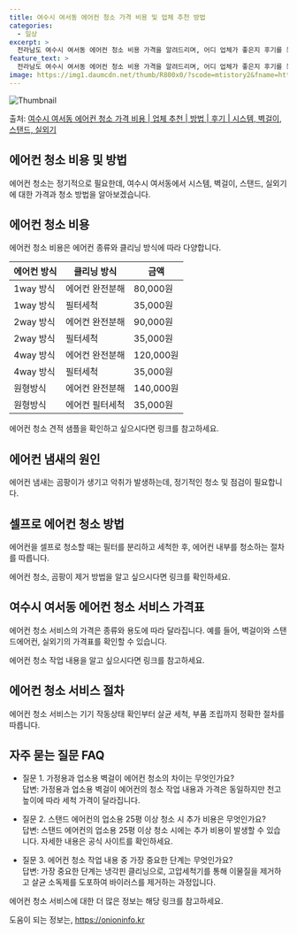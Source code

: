 ```yaml
---
title: 여수시 여서동 에어컨 청소 가격 비용 및 업체 추천 방법
categories:
  - 일상
excerpt: >
  전라남도 여수시 여서동 에어컨 청소 비용 가격을 알려드리며, 어디 업체가 좋은지 후기를 통해 알아보겠습니다. 현재 글에서는 시스템, 벽걸이, 스탠드, 실외기 각각에 대해 청소 비용이 나와 있으니 참고하시면 되겠습니다. 에어컨 분해 청소 방법 보기 👈 클릭셀프 에어컨 청소 방법 보기👈 클릭여수시 여서동 에어컨 청소 비용시스템에어컨 방식클리닝방식금액1way 방식에어컨 완전분해80,000원1way 방식에어컨 필터세척35,000원2way 방식에어컨 완전분해90,000원2way 방식에어컨 필터세척35,000원4way 방식에어컨 완전분해120,000원4way 방식에어컨 필터세척35,000원원형방식에어컨 완전분해140,000원원형방식에어컨 필터세척35,000원에어컨 청소 견적 샘플 보기 👈 클릭에어컨 냄새의 원인은 ..
feature_text: >
  전라남도 여수시 여서동 에어컨 청소 비용 가격을 알려드리며, 어디 업체가 좋은지 후기를 통해 알아보겠습니다. 현재 글에서는 시스템, 벽걸이, 스탠드, 실외기 각각에 대해 청소 비용이 나와 있으니 참고하시면 되겠습니다. 에어컨 분해 청소 방법 보기 👈 클릭셀프 에어컨 청소 방법 보기👈 클릭여수시 여서동 에어컨 청소 비용시스템에어컨 방식클리닝방식금액1way 방식에어컨 완전분해80,000원1way 방식에어컨 필터세척35,000원2way 방식에어컨 완전분해90,000원2way 방식에어컨 필터세척35,000원4way 방식에어컨 완전분해120,000원4way 방식에어컨 필터세척35,000원원형방식에어컨 완전분해140,000원원형방식에어컨 필터세척35,000원에어컨 청소 견적 샘플 보기 👈 클릭에어컨 냄새의 원인은 ..
image: https://img1.daumcdn.net/thumb/R800x0/?scode=mtistory2&fname=https%3A%2F%2Fblog.kakaocdn.net%2Fdn%2FcUODLm%2FbtsHx7bfR8q%2Fuvf22wsIWBadUrZK2qKOC1%2Fimg.webp
---
```


![Thumbnail](https://img1.daumcdn.net/thumb/R800x0/?scode=mtistory2&fname=https%3A%2F%2Fblog.kakaocdn.net%2Fdn%2FcUODLm%2FbtsHx7bfR8q%2Fuvf22wsIWBadUrZK2qKOC1%2Fimg.webp)

<p>출처: <a href="https://onioninfo.kr/entry/%EC%97%AC%EC%88%98%EC%8B%9C-%EC%97%AC%EC%84%9C%EB%8F%99-%EC%97%90%EC%96%B4%EC%BB%A8-%EC%B2%AD%EC%86%8C-%EA%B0%80%EA%B2%A9-%EB%B9%84%EC%9A%A9-%EC%97%85%EC%B2%B4-%EC%B6%94%EC%B2%9C-%EB%B0%A9%EB%B2%95-%ED%9B%84%EA%B8%B0-%EC%8B%9C%EC%8A%A4%ED%85%9C-%EB%B2%BD%EA%B1%B8%EC%9D%B4-%EC%8A%A4%ED%83%A0%EB%93%9C-%EC%8B%A4%EC%99%B8%EA%B8%B0" rel="dofollow">여수시 여서동 에어컨 청소 가격 비용 | 업체 추천 | 방법 | 후기 | 시스템, 벽걸이, 스탠드, 실외기</a> </p>

## 에어컨 청소 비용 및 방법

에어컨 청소는 정기적으로 필요한데, 여수시 여서동에서 시스템, 벽걸이, 스탠드, 실외기에 대한 가격과 청소 방법을 알아보겠습니다.

## 에어컨 청소 비용

에어컨 청소 비용은 에어컨 종류와 클리닝 방식에 따라 다양합니다.

**에어컨 방식** | **클리닝 방식** | **금액**  
---|---|---  
1way 방식 | 에어컨 완전분해 | 80,000원  
1way 방식 | 필터세척 | 35,000원  
2way 방식 | 에어컨 완전분해 | 90,000원  
2way 방식 | 필터세척 | 35,000원  
4way 방식 | 에어컨 완전분해 | 120,000원  
4way 방식 | 필터세척 | 35,000원  
원형방식 | 에어컨 완전분해 | 140,000원  
원형방식 | 에어컨 필터세척 | 35,000원  
  
 에어컨 청소 견적 샘플을 확인하고 싶으시다면 링크를 참고하세요.

## **에어컨 냄새의 원인**

에어컨 냄새는 곰팡이가 생기고 악취가 발생하는데, 정기적인 청소 및 점검이 필요합니다.

## **셀프로 에어컨 청소 방법**

에어컨을 셀프로 청소할 때는 필터를 분리하고 세척한 후, 에어컨 내부를 청소하는 절차를 따릅니다.

 에어컨 청소, 곰팡이 제거 방법을 알고 싶으시다면 링크를 확인하세요.

## **여수시 여서동 에어컨 청소 서비스 가격표**

에어컨 청소 서비스의 가격은 종류와 용도에 따라 달라집니다. 예를 들어, 벽걸이와 스탠드에어컨, 실외기의 가격표를 확인할 수 있습니다.

 에어컨 청소 작업 내용을 알고 싶으시다면 링크를 참고하세요.

## **에어컨 청소 서비스 절차**

에어컨 청소 서비스는 기기 작동상태 확인부터 살균 세척, 부품 조립까지 정확한 절차를 따릅니다.

## **자주 묻는 질문 FAQ**

  * 질문 1. 가정용과 업소용 벽걸이 에어컨 청소의 차이는 무엇인가요?  
답변: 가정용과 업소용 벽걸이 에어컨의 청소 작업 내용과 가격은 동일하지만 천고 높이에 따라 세척 가격이 달라집니다.

  * 질문 2. 스탠드 에어컨의 업소용 25평 이상 청소 시 추가 비용은 무엇인가요?  
답변: 스탠드 에어컨의 업소용 25평 이상 청소 시에는 추가 비용이 발생할 수 있습니다. 자세한 내용은 공식 사이트를 확인하세요.

  * 질문 3. 에어컨 청소 작업 내용 중 가장 중요한 단계는 무엇인가요?  
답변: 가장 중요한 단계는 냉각핀 클리닝으로, 고압세척기를 통해 이물질을 제거하고 살균 소독제를 도포하여 바이러스를 제거하는 과정입니다.

에어컨 청소 서비스에 대한 더 많은 정보는 해당 링크를 참고하세요.

 

도움이 되는 정보는, <a href="https://onioninfo.kr" rel="dofollow">https://onioninfo.kr</a>


